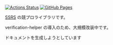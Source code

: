  [![Actions Status](https://github.com/SSRS-cp/Competitive_Programming/workflows/verify/badge.svg)](https://github.com/SSRS-cp/Competitive_Programming/actions) [![GitHub Pages](https://img.shields.io/static/v1?label=GitHub+Pages&message=+&color=brightgreen&logo=github)](https://SSRS-cp.github.io/cp_library/)
 
[SSRS](https://atcoder.jp/users/SSRS) の競プロライブラリです。

verification-helper の導入のため、大規模改装中です。

ドキュメントを生成しようとしています

